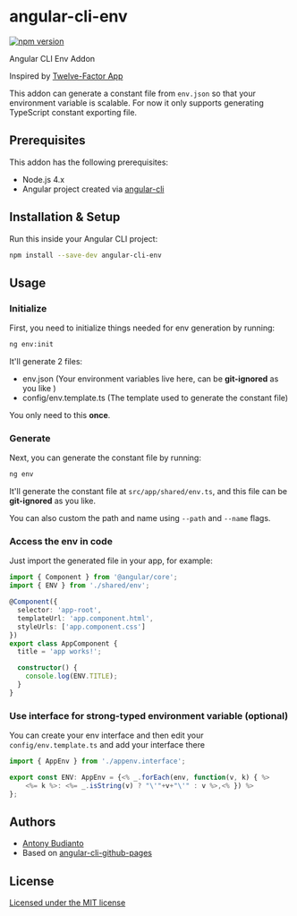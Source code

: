 # angular-cli-env
[![npm version](https://badge.fury.io/js/angular-cli-env.svg)](https://badge.fury.io/js/angular-cli-env)

Angular CLI Env Addon

Inspired by [Twelve-Factor App](https://12factor.net/config)

This addon can generate a constant file from `env.json` so that your environment variable is scalable. For now it only supports generating TypeScript constant exporting file.

## Prerequisites

This addon has the following prerequisites:

- Node.js 4.x
- Angular project created via [angular-cli](https://github.com/angular/angular-cli)

## Installation & Setup

Run this inside your Angular CLI project:

```sh
npm install --save-dev angular-cli-env
```

## Usage

### Initialize

First, you need to initialize things needed for env generation by running:

```sh
ng env:init
```

It'll generate 2 files:
- env.json (Your environment variables live here, can be **git-ignored** as you like )
- config/env.template.ts (The template used to generate the constant file)

You only need to this **once**.

### Generate

Next, you can generate the constant file by running:

```sh
ng env
```

It'll generate the constant file at `src/app/shared/env.ts`, and this file can be **git-ignored** as you like.

You can also custom the path and name using `--path` and `--name` flags.

### Access the env in code

Just import the generated file in your app, for example:
```ts
import { Component } from '@angular/core';
import { ENV } from './shared/env';

@Component({
  selector: 'app-root',
  templateUrl: 'app.component.html',
  styleUrls: ['app.component.css']
})
export class AppComponent {
  title = 'app works!';

  constructor() {
    console.log(ENV.TITLE);
  }
}

```

### Use interface for strong-typed environment variable (optional)

You can create your env interface and then edit your `config/env.template.ts` and add your interface there
```ts
import { AppEnv } from './appenv.interface';

export const ENV: AppEnv = {<% _.forEach(env, function(v, k) { %>
    <%= k %>: <%= _.isString(v) ? "\'"+v+"\'" : v %>,<% }) %>
};
```

## Authors

- [Antony Budianto](http://twitter.com/antonybudianto)
- Based on [angular-cli-github-pages](https://github.com/IgorMinar/angular-cli-github-pages)

## License

[Licensed under the MIT license](http://www.opensource.org/licenses/mit-license.php)
